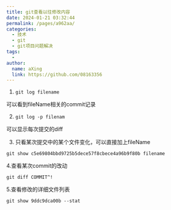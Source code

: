 ```yaml
---
title: git查看以往修改内容
date: 2024-01-21 03:32:44
permalink: /pages/a962aa/
categories:
  - 技术
  - git
  - git项目问题解决
tags:
  - 
author: 
  name: aXing
  link: https://github.com/08163356
---
```

1. ```
   git log filename
   ```

   

可以看到fileName相关的commit记录

2. ```
   git log -p filenam
   ```

   

可以显示每次提交的diff

3. 只看某次提交中的某个文件变化，可以直接加上fileName

```
git show c5e69804bbd9725b5dece57f8cbece4a96b9f80b filename
```



4.查看某次commit的改动

```
git diff COMMIT^!
```

5.查看修改的详细文件列表

```
git show 9ddc9dca00b --stat
```

